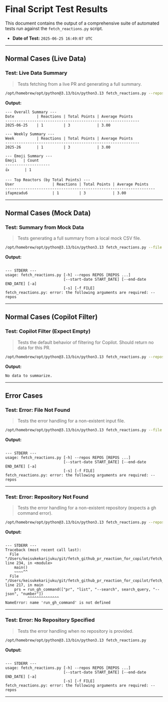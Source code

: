 # Final Script Test Results

This document contains the output of a comprehensive suite of automated tests run against the `fetch_reactions.py` script.

- **Date of Test:** `2025-06-25 16:49:07 UTC`

---
## Normal Cases (Live Data)

### Test: Live Data Summary

> Tests fetching from a live PR and generating a full summary.

```bash
/opt/homebrew/opt/python@3.13/bin/python3.13 fetch_reactions.py --repos microsoft/vscode --all-users --summary --test-pr 252255
```

**Output:**

```
--- Overall Summary ---
Date          | Reactions | Total Points | Average Points  
------------------------------------------------------------
2025-06-25    | 1         | 3            | 3.00            

--- Weekly Summary ---
Week          | Reactions | Total Points | Average Points  
------------------------------------------------------------
2025-26       | 1         | 3            | 3.00            

--- Emoji Summary ---
Emoji   | Count    
--------------------
👍       | 1        

--- Top Reactors (by Total Points) ---
User                 | Reactions | Total Points | Average Points  
-------------------------------------------------------------------
ifapmzadu6           | 1         | 3            | 3.00
```

---
## Normal Cases (Mock Data)

### Test: Summary from Mock Data

> Tests generating a full summary from a local mock CSV file.

```bash
/opt/homebrew/opt/python@3.13/bin/python3.13 fetch_reactions.py --file test/mock_data.csv
```

**Output:**

```

--- STDERR ---
usage: fetch_reactions.py [-h] --repos REPOS [REPOS ...]
                          [--start-date START_DATE] [--end-date END_DATE] [-a]
                          [-s] [-f FILE]
fetch_reactions.py: error: the following arguments are required: --repos
```

---
## Normal Cases (Copilot Filter)

### Test: Copilot Filter (Expect Empty)

> Tests the default behavior of filtering for Copilot. Should return no data for this PR.

```bash
/opt/homebrew/opt/python@3.13/bin/python3.13 fetch_reactions.py --repos microsoft/vscode --summary --test-pr 252255
```

**Output:**

```
No data to summarize.
```

---
## Error Cases

### Test: Error: File Not Found

> Tests the error handling for a non-existent input file.

```bash
/opt/homebrew/opt/python@3.13/bin/python3.13 fetch_reactions.py --file non_existent_file.csv
```

**Output:**

```

--- STDERR ---
usage: fetch_reactions.py [-h] --repos REPOS [REPOS ...]
                          [--start-date START_DATE] [--end-date END_DATE] [-a]
                          [-s] [-f FILE]
fetch_reactions.py: error: the following arguments are required: --repos
```

---
### Test: Error: Repository Not Found

> Tests the error handling for a non-existent repository (expects a gh command error).

```bash
/opt/homebrew/opt/python@3.13/bin/python3.13 fetch_reactions.py --repos non/existent/repo --summary
```

**Output:**

```

--- STDERR ---
Traceback (most recent call last):
  File "/Users/keisukekarijuku/git/fetch_github_pr_reaction_for_copilot/fetch_reactions.py", line 234, in <module>
    main()
    ~~~~^^
  File "/Users/keisukekarijuku/git/fetch_github_pr_reaction_for_copilot/fetch_reactions.py", line 217, in main
    prs = run_gh_command(["pr", "list", "--search", search_query, "--json", "number"])
          ^^^^^^^^^^^^^^
NameError: name 'run_gh_command' is not defined
```

---
### Test: Error: No Repository Specified

> Tests the error handling when no repository is provided.

```bash
/opt/homebrew/opt/python@3.13/bin/python3.13 fetch_reactions.py
```

**Output:**

```

--- STDERR ---
usage: fetch_reactions.py [-h] --repos REPOS [REPOS ...]
                          [--start-date START_DATE] [--end-date END_DATE] [-a]
                          [-s] [-f FILE]
fetch_reactions.py: error: the following arguments are required: --repos
```

---
